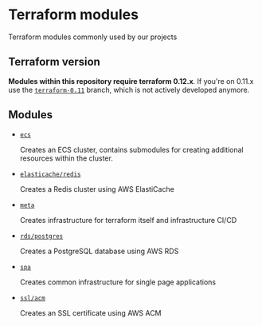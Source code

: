 # Terraform modules

Terraform modules commonly used by our projects

## Terraform version

**Modules within this repository require terraform 0.12.x**.
If you're on 0.11.x use the [`terraform-0.11`](https://github.com/codequest-eu/terraform-modules/tree/terraform-0.11) branch, which is not actively developed anymore.

## Modules

- [`ecs`](./ecs)

  Creates an ECS cluster, contains submodules for creating additional resources within the cluster.

- [`elasticache/redis`](./elasticache/redis)

  Creates a Redis cluster using AWS ElastiCache

- [`meta`](./meta)

  Creates infrastructure for terraform itself and infrastructure CI/CD

- [`rds/postgres`](./rds/postgres)

  Creates a PostgreSQL database using AWS RDS

- [`spa`](./spa)

  Creates common infrastructure for single page applications

- [`ssl/acm`](./ssl/acm)

  Creates an SSL certificate using AWS ACM
